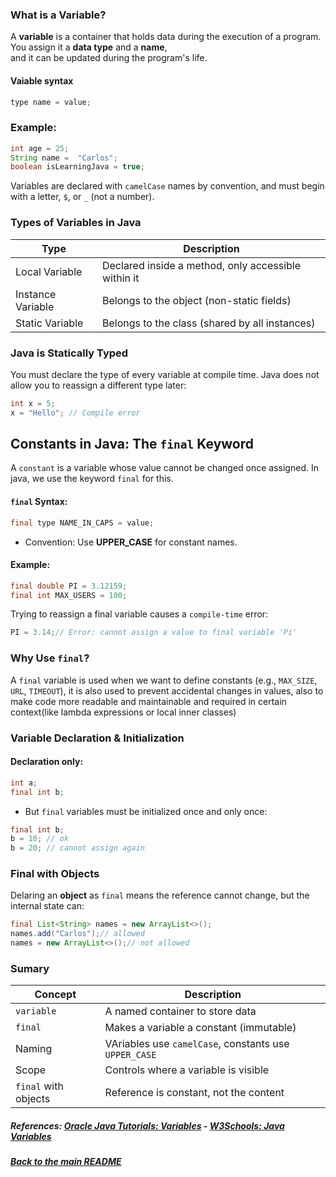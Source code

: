 

### What is a Variable?

A **variable** is a container that holds data during the execution of a program. You assign it a **data type** and a **name**,  
and it can be updated during the program's life.

#### Vaiable syntax

```java
type name = value;
```
### Example:

```java
int age = 25;
String name =  "Carlos";
boolean isLearningJava = true;
```
Variables are declared with `camelCase` names by convention, and must begin with a letter, `$`, or `_` (not a number).

### Types of Variables in Java

|  Type            |  Description                                           |
|------------------|--------------------------------------------------------|
|  Local Variable  |  	Declared inside a method, only accessible within it |
|  Instance Variable|  Belongs to the object (non-static fields)            |
|  Static Variable |    	Belongs to the class (shared by all instances)    |

### Java is Statically Typed

You must declare the type of every variable at compile time. Java does not allow you to reassign a different type later:

```java
int x = 5;
x = "Hello"; // Compile error
```

## Constants in Java: The `final` Keyword

A `constant` is a variable whose value cannot be changed once assigned. In java, we use the keyword `final` for this.

#### `final` Syntax:

```java
final type NAME_IN_CAPS = value;
```
   - Convention: Use **UPPER_CASE** for constant names.
#### Example:
```java
final double PI = 3.12159;
final int MAX_USERS = 100;
```
Trying to reassign a final variable causes a `compile-time` error:
```java
PI = 3.14;// Error: cannot assign a value to final variable 'Pi'
```
### Why Use `final`?

A `final` variable is used when we want to define constants (e.g., `MAX_SIZE`, `URL`, `TIMEOUT`), it is also used to prevent accidental changes in values, also to make code more readable and maintainable and required in certain context(like lambda expressions or local inner classes)

### Variable Declaration & Initialization

#### Declaration only:
```java
int a;
final int b;
```
   - But `final` variables must be initialized once and only once:
```java
final int b;
b = 10; // ok
b = 20; // cannot assign again
```

### Final with Objects

Delaring an **object** as `final` means the reference cannot change, but the internal state can:
```java
final List<String> names = new ArrayList<>();
names.add("Carlos");// allowed
names = new ArrayList<>();// not allowed
```

### Sumary

|  Concept      |  Description            |
|---------------|-------------------------|
|  `variable`   | A named container to store data|
|  `final`      | Makes a variable a constant (immutable)|
|  Naming       | VAriables use `camelCase`, constants use `UPPER_CASE`|
|  Scope        | Controls where a variable is visible|
|  `final` with objects|  Reference is constant, not the content|

##### References: [Oracle Java Tutorials: Variables](https://docs.oracle.com/javase/tutorial/java/nutsandbolts/variables.html) - [W3Schools: Java Variables](https://www.w3schools.com/java/java_variables.asp)

##### [Back to the main README](../../README.md)
